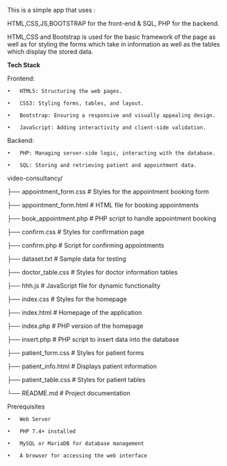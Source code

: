 This is a simple app that uses :

HTML,CSS,JS,BOOTSTRAP for the front-end & SQL, PHP for the backend.

HTML,CSS and Bootstrap is used for the basic framework of the page as well as for styling the forms which take in information as well as the tables which display the stored data.

**Tech Stack**

Frontend:

	•	HTML5: Structuring the web pages.
 
	•	CSS3: Styling forms, tables, and layout.
 
	•	Bootstrap: Ensuring a responsive and visually appealing design.
 
	•	JavaScript: Adding interactivity and client-side validation.

Backend:

	•	PHP: Managing server-side logic, interacting with the database.
 
	•	SQL: Storing and retrieving patient and appointment data.


video-consultancy/
 
├── appointment_form.css      # Styles for the appointment booking form

├── appointment_form.html     # HTML file for booking appointments

├── book_appointment.php      # PHP script to handle appointment booking

├── confirm.css               # Styles for confirmation page

├── confirm.php               # Script for confirming appointments

├── dataset.txt               # Sample data for testing

├── doctor_table.css          # Styles for doctor information tables

├── hhh.js                    # JavaScript file for dynamic functionality

├── index.css                 # Styles for the homepage

├── index.html                # Homepage of the application

├── index.php                 # PHP version of the homepage

├── insert.php                # PHP script to insert data into the database

├── patient_form.css          # Styles for patient forms

├── patient_info.html         # Displays patient information

├── patient_table.css         # Styles for patient tables

└── README.md                 # Project documentation


 Prerequisites
 
	•	Web Server
 
	•	PHP 7.4+ installed
 
	•	MySQL or MariaDB for database management
 
	•	A browser for accessing the web interface
